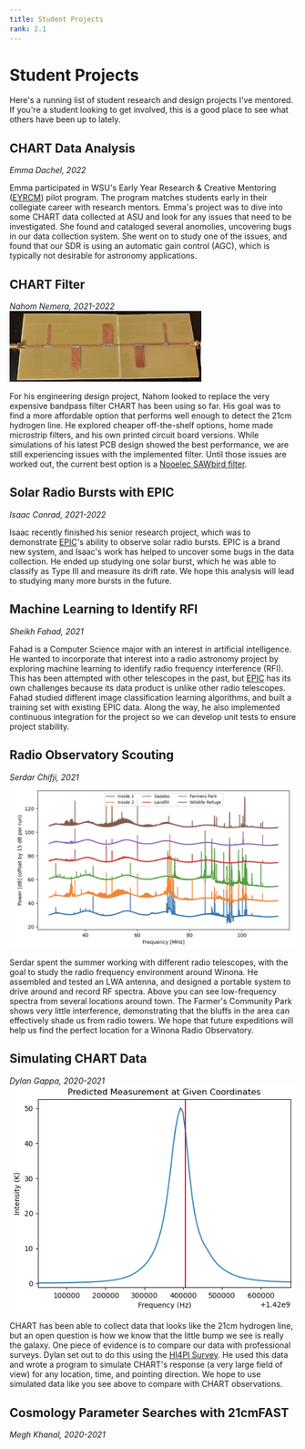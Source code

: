 ```yaml
---
title: Student Projects
rank: 2.1
---
```

# Student Projects
Here's a running list of student research and design projects I've mentored. If you're a student looking to get involved, this is a good place to see what others have been up to lately.

## CHART Data Analysis
*Emma Dachel, 2022*

Emma participated in WSU's Early Year Research & Creative Mentoring ([EYRCM](https://www.winona.edu/grants/early-year.asp)) pilot program. The program matches students early in their collegiate career with research mentors. Emma's project was to dive into some CHART data collected at ASU and look for any issues that need to be investigated. She found and cataloged several anomolies, uncovering bugs in our data collection system. She went on to study one of the issues, and found that our SDR is using an automatic gain control (AGC), which is typically not desirable for astronomy applications.

## CHART Filter
*Nahom Nemera, 2021-2022*
![Microstrip](media/microstrip.jpg)

For his engineering design project, Nahom looked to replace the very expensive bandpass filter CHART has been using so far. His goal was to find a more affordable option that performs well enough to detect the 21cm hydrogen line. He explored cheaper off-the-shelf options, home made microstrip filters, and his own printed circuit board versions. While simulations of his latest PCB design showed the best performance, we are still experiencing issues with the implemented filter. Until those issues are worked out, the current best option is a [Nooelec SAWbird filter](https://www.nooelec.com/store/sawbird-h1-barebones.html_).

## Solar Radio Bursts with EPIC
*Isaac Conrad, 2021-2022*

Isaac recently finished his senior research project, which was to demonstrate [EPIC](research#epic)'s ability to observe solar radio bursts. EPIC is a brand new system, and Isaac's work has helped to uncover some bugs in the data collection. He ended up studying one solar burst, which he was able to classify as Type III and measure its drift rate. We hope this analysis will lead to studying many more bursts in the future.

## Machine Learning to Identify RFI
*Sheikh Fahad, 2021*

Fahad is a Computer Science major with an interest in artificial intelligence. He wanted to incorporate that interest into a radio astronomy project by exploring machine learning to identify radio frequency interference (RFI). This has been attempted with other telescopes in the past, but [EPIC](research#epic) has its own challenges because its data product is unlike other radio telescopes. Fahad studied different image classification learning algorithms, and built a training set with existing EPIC data. Along the way, he also implemented continuous integration for the project so we can develop unit tests to ensure project stability.

## Radio Observatory Scouting
*Serdar Chifji, 2021*
![Scouting data](media/scouting_data.png)

Serdar spent the summer working with different radio telescopes, with the goal to study the radio frequency environment around Winona. He assembled and tested an LWA antenna, and designed a portable system to drive around and record RF spectra. Above you can see low-frequency spectra from several locations around town. The Farmer's Community Park shows very little interference, demonstrating that the bluffs in the area can effectively shade us from radio towers. We hope that future expeditions will help us find the perfect location for a Winona Radio Observatory.

## Simulating CHART Data
*Dylan Gappa, 2020-2021*
![chart sim](media/simulated_chart_data.png)

CHART has been able to collect data that looks like the 21cm hydrogen line, but an open question is how we know that the little bump we see is really the galaxy. One piece of evidence is to compare our data with professional surveys. Dylan set out to do this using the [HI4PI Survey](https://ui.adsabs.harvard.edu/abs/2016A%26A...594A.116H/abstract). He used this data and wrote a program to simulate CHART's response (a very large field of view) for any location, time, and pointing direction. We hope to use simulated data like you see above to compare with CHART observations. 

## Cosmology Parameter Searches with 21cmFAST
*Megh Khanal, 2020-2021*
